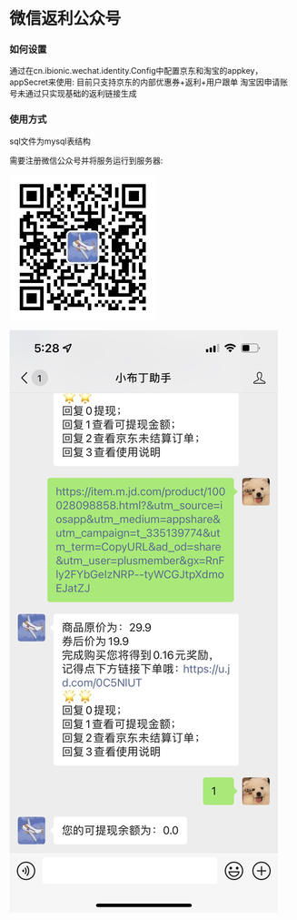 # 微信返利公众号

### 如何设置

通过在cn.ibionic.wechat.identity.Config中配置京东和淘宝的appkey，appSecret来使用:
目前只支持京东的内部优惠券+返利+用户跟单
淘宝因申请账号未通过只实现基础的返利链接生成
### 使用方式
sql文件为mysql表结构

需要注册微信公众号并将服务运行到服务器:

![qrcode.jpg](qrcode.jpg)

![example.jpeg](example.jpeg)
